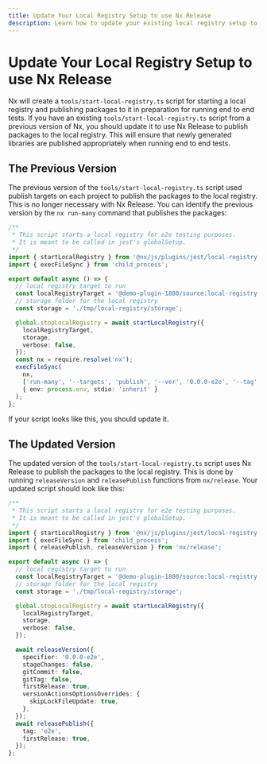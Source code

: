 ```yaml
---
title: Update Your Local Registry Setup to use Nx Release
description: Learn how to update your existing local registry setup to use Nx Release for publishing packages during end-to-end testing, replacing older publish target approaches.
---
```


# Update Your Local Registry Setup to use Nx Release

Nx will create a `tools/start-local-registry.ts` script for starting a local registry and publishing packages to it in preparation for running end to end tests. If you have an existing `tools/start-local-registry.ts` script from a previous version of Nx, you should update it to use Nx Release to publish packages to the local registry. This will ensure that newly generated libraries are published appropriately when running end to end tests.

## The Previous Version

The previous version of the `tools/start-local-registry.ts` script used publish targets on each project to publish the packages to the local registry. This is no longer necessary with Nx Release. You can identify the previous version by the `nx run-many` command that publishes the packages:

```typescript
/**
 * This script starts a local registry for e2e testing purposes.
 * It is meant to be called in jest's globalSetup.
 */
import { startLocalRegistry } from '@nx/js/plugins/jest/local-registry';
import { execFileSync } from 'child_process';

export default async () => {
  // local registry target to run
  const localRegistryTarget = '@demo-plugin-1800/source:local-registry';
  // storage folder for the local registry
  const storage = './tmp/local-registry/storage';

  global.stopLocalRegistry = await startLocalRegistry({
    localRegistryTarget,
    storage,
    verbose: false,
  });
  const nx = require.resolve('nx');
  execFileSync(
    nx,
    ['run-many', '--targets', 'publish', '--ver', '0.0.0-e2e', '--tag', 'e2e'],
    { env: process.env, stdio: 'inherit' }
  );
};
```

If your script looks like this, you should update it.

## The Updated Version

The updated version of the `tools/start-local-registry.ts` script uses Nx Release to publish the packages to the local registry. This is done by running `releaseVersion` and `releasePublish` functions from `nx/release`. Your updated script should look like this:

```typescript
/**
 * This script starts a local registry for e2e testing purposes.
 * It is meant to be called in jest's globalSetup.
 */
import { startLocalRegistry } from '@nx/js/plugins/jest/local-registry';
import { execFileSync } from 'child_process';
import { releasePublish, releaseVersion } from 'nx/release';

export default async () => {
  // local registry target to run
  const localRegistryTarget = '@demo-plugin-1800/source:local-registry';
  // storage folder for the local registry
  const storage = './tmp/local-registry/storage';

  global.stopLocalRegistry = await startLocalRegistry({
    localRegistryTarget,
    storage,
    verbose: false,
  });

  await releaseVersion({
    specifier: '0.0.0-e2e',
    stageChanges: false,
    gitCommit: false,
    gitTag: false,
    firstRelease: true,
    versionActionsOptionsOverrides: {
      skipLockFileUpdate: true,
    },
  });
  await releasePublish({
    tag: 'e2e',
    firstRelease: true,
  });
};
```
